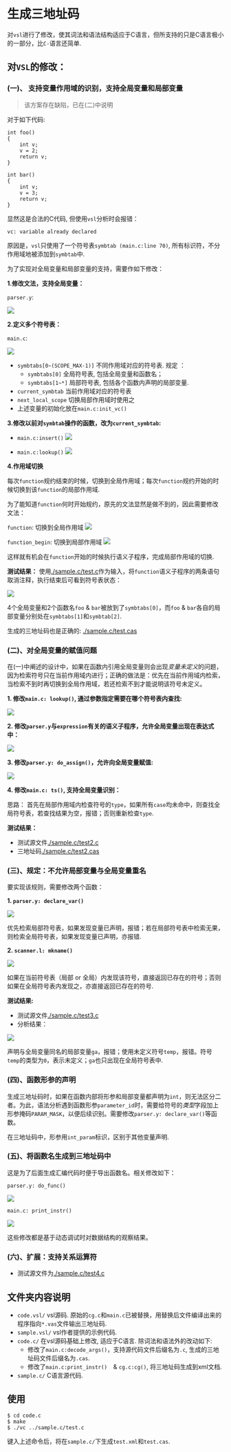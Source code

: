 #  生成三地址码
对`vsl`进行了修改，使其词法和语法结构适应于C语言，但所支持的只是C语言极小的一部分，比`C-`语言还简单.

## 对`VSL`的修改：
### (一)、 支持变量作用域的识别，支持全局变量和局部变量
> 该方案存在缺陷，已在(二)中说明

对于如下代码:
```
int foo()
{
	int v;
    v = 2;
    return v;
}

int bar()
{
	int v;
    v = 3;
    return v;
}
```
显然这是合法的C代码, 但使用`vsl`分析时会报错：
```
vc: variable already declared
```
原因是，`vsl`只使用了一个符号表`symbtab (main.c:line 70)`, 所有标识符，不分作用域地被添加到`symbtab`中. 

为了实现对全局变量和局部变量的支持，需要作如下修改：

**1.修改文法，支持全局变量：**

`parser.y`:

![](screenshot/program.png)

**2.定义多个符号表：**

`main.c`:

![](screenshot/var_decl.png)

- `symbtabs[0~(SCOPE_MAX-1)]` 不同作用域对应的符号表. 规定 ：
	- `symbtabs[0]` 全局符号表, 包括全局变量和函数名；
	- `symbtabs[1~*]` 局部符号表, 包括各个函数内声明的局部变量.
- `current_symbtab` 当前作用域对应的符号表
- `next_local_scope` 切换局部作用域时使用之
- 上述变量的初始化放在`main.c:init_vc()`

**3.修改以前对`symbtab`操作的函数，改为`current_symbtab`:**
- `main.c:insert()`
![](screenshot/insert.png)

- `main.c:lookup()`
![](screenshot/lookup.png)

**4.作用域切换**

每次`function`规约结束的时候，切换到全局作用域；每次`function`规约开始的时候切换到该`function`的局部作用域.

为了能知道`function`何时开始规约，原先的文法显然是做不到的，因此需要修改文法：

`function`: 切换到全局作用域
![](screenshot/function.png)

`function_begin`: 切换到局部作用域
![](screenshot/function_begin.png)

这样就有机会在`function`开始的时候执行语义子程序，完成局部作用域的切换.

**测试结果：**
使用[./sample.c/test.c](./sample.c/test.c)作为输入，将`function`语义子程序的两条语句取消注释，执行结束后可看到符号表状态：

![](screenshot/out.png)

4个全局变量和2个函数名`foo` & `bar`被放到了`symbtabs[0]`，而`foo` & `bar`各自的局部变量分别处在`symbtabs[1]`和`symbtab[2]`.

生成的三地址码也是正确的: [./sample.c/test.cas](./sample.c/test.cas)

### (二)、对全局变量的赋值问题

在(一)中阐述的设计中，如果在函数内引用全局变量则会出现*变量未定义*的问题，因为检索符号只在当前作用域内进行；正确的做法是：优先在当前作用域内检索，当检索不到时再切换到全局作用域，若还检索不到才能说明该符号未定义。

**1. 修改`main.c: lookup()`, 通过参数指定需要在哪个符号表内查找:**

![](screenshot/lookup2.png)

**2. 修改`parser.y`与`expression`有关的语义子程序，允许全局变量出现在表达式中：**

![](screenshot/expr.png)

**3. 修改`parser.y: do_assign()`，允许向全局变量赋值:**

![](screenshot/do_assign.png)

**4. 修改`main.c: ts()`, 支持全局变量识别：**

思路：
首先在局部作用域内检查符号的`type`，如果所有`case`均未命中，则查找全局符号表，若查找结果为空，报错；否则重新检查`type`.

**测试结果：**
- 测试源文件[./sample.c/test2.c](./sample.c/test2.c)
- 三地址码[./sample.c/test2.cas](./sample.c/test2.cas)

### (三)、规定：不允许局部变量与全局变量重名
要实现该规则，需要修改两个函数：

**1. `parser.y: declare_var()`**

![](screenshot/declare_var.png)

优先检索局部符号表，如果发现变量已声明，报错；若在局部符号表中检索无果，则检索全局符号表，如果发现变量已声明，亦报错.

**2. `scanner.l: mkname()`**

![](screenshot/mkname.png)

如果在当前符号表（局部 or 全局）内发现该符号，直接返回已存在的符号；否则如果在全局符号表内发现之，亦直接返回已存在的符号.

**测试结果:**
- 测试源文件[./sample.c/test3.c](./sample.c/test3.c)
- 分析结果：

![](screenshot/out3.png)

声明与全局变量同名的局部变量`ga`，报错；使用未定义符号`temp`，报错。符号`temp`的类型为`0`，表示未定义；`ga`也只出现在全局符号表中.

### (四)、函数形参的声明
生成三地址码时，如果在函数内部将形参和局部变量都声明为`int`，则无法区分二者。为此，语法分析遇到函数形参`parameter_id`时，需要给符号的*类型*字段加上形参掩码`PARAM_MASK`，以便后续识别。需要修改`parser.y: declare_var()`等函数。

在三地址码中，形参用`int_param`标识，区别于其他变量声明.

### (五)、将函数名生成到三地址码中
这是为了后面生成汇编代码时便于导出函数名。相关修改如下：

`parser.y: do_func()`

![](screenshot/do_func.png)

`main.c: print_instr()`

![](screenshot/tac_beginfunc.png)

这些修改都是基于动态调试时对数据结构的观察结果。

### (六)、扩展：支持关系运算符
- 测试源文件为[./sample.c/test4.c](./sample.c/test4.c)

## 文件夹内容说明
- `code.vsl/` vsl源码. 原始的`cg.c`和`main.c`已被替换，用替换后文件编译出来的程序指向`*.vas`文件输出三地址码.
- `sample.vsl/` vsl作者提供的示例代码.
- `code.c/` 在vsl源码基础上修改, 适应于C语言. 除词法和语法外的改动如下:
	- 修改了`main.c:decode_args()`，支持源代码文件后缀名为`.c`, 生成的三地址码文件后缀名为`.cas`.
	- 修改了`main.c:print_instr()`　& `cg.c:cg()`, 将三地址码生成到xml文档.
- `sample.c/` C语言源代码.



## 使用
```
$ cd code.c
$ make
$ ./vc ../sample.c/test.c
```
键入上述命令后，将在`sample.c/`下生成`test.xml`和`test.cas`.
